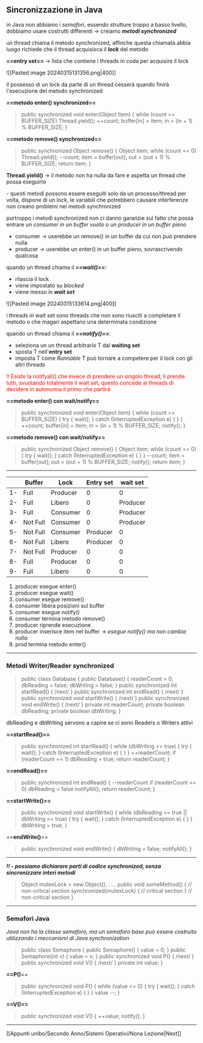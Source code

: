 ## Sincronizzazione in Java
in Java non abbiamo i _semafori_, essendo strutture troppo a basso livello, dobbiamo usare costrutti differenti -> creiamo _**metodi synchronized**_

un thread chiama il metodo synchronized, affinche questa chiamata abbia luogo richiede che il thread acquisisca il _**lock**_ del metodo

**==entry set==** -> lista che contiene i threads in coda per acquisire il lock

![[Pasted image 20240315131356.png|400]]

il possesso di un lock da parte di un thread cesserà quando finirà l'esecuzione del metodo synchronized

**==metodo enter() synchronized==**
>public synchronized void enter(Object item) { 
>	while (count == BUFFER_SIZE) 
>		Thread.yield(); 
>	++count; 
>	buffer[in] = item; 
>	in = (in + 1) % BUFFER_SIZE; 
>}

**==metodo remove() synchronized==**
>public synchronized Object remove() { 
>	Object item; 
>	while (count == 0) 
>		Thread.yield(); 
>	--count; 
>	item = buffer[out]; 
>	out = (out + 1) % BUFFER_SIZE; 
>	return item; 
>}

**Thread.yield()** -> il metodo non ha nulla da fare e aspetta un thread che possa eseguirlo 

\- questi metodi possono essere eseguiti solo da un processo/thread per volta, dispone di un lock, le variabili che potrebbero causare interferenze non creano problemi nei metodi synchronized

purtroppo i metodi synchronized non ci danno garanzie sul fatto che possa entrare _un consumer in un buffer vuoto_ o _un producer in un buffer pieno_
- consumer -> userebbe un remove() in un buffer da cui non può prendere nulla
- producer -> userebbe un enter() in un buffer pieno, sovrascrivendo qualcosa

quando un thread chiama il _**==wait()==**_:
- rilascia il lock
- viene impostato su _blocked_
- viene messo in _**wait set**_

![[Pasted image 20240315133614.png|400]]

i threads in wait set sono threads che non sono riusciti a completare il metodo o che magari aspettano una determinata condizione

quando un thread chiama il _**==notify()==**_:
- seleziona un un thread arbitrario T dal **waiting set**
- sposta T nell'**entry set**
- imposta T come _Runnable_
T può tornare a competere per il lock con gli altri threads

<font color="#ff0000">!! Esiste la notifyall() che invece di prendere un singolo thread, li prende tutti, svuotando totalmente il wait set, questo concede ai threads di decidere in autonomia il primo che partirà</font>

**==metodo enter() con wait/notify==**
>public synchronized void enter(Object item) { 
>	while (count == BUFFER_SIZE) {
>		try { 
>			wait(); 
>		} 
>		catch (InterruptedException e) { } 
>	} 
>	++count; 
>	buffer[in] = item; 
>	in = (in + 1) % BUFFER_SIZE; 
>	notify(); 
>}

**==metodo remove() con wait/notify==**
>public synchronized Object remove() { 
>	Object item; 
>	while (count == 0) {
>		try { 
>			wait(); 
>		} 
>		catch (InterruptedException e) { } 
>	}
>	--count; 
>	item = buffer[out]; 
>	out = (out + 1) % BUFFER_SIZE; 
>	notify(); 
>	return item; 
>}

---

|     | Buffer   | Lock     | Entry set | wait set |
| --- | -------- | -------- | --------- | -------- |
| 1-  | Full     | Producer | 0         | 0        |
| 2-  | Full     | Libero   | 0         | Producer |
| 3-  | Full     | Consumer | 0         | Producer |
| 4-  | Not Full | Consumer | 0         | Producer |
| 5-  | Not Full | Consumer | Producer  | 0        |
| 6-  | Not Full | Libero   | Producer  | 0        |
| 7-  | Not Full | Producer | 0         | 0        |
| 8-  | Full     | Producer | 0         | 0        |
| 9-  | Full     | Libero   | 0         | 0        |
1. producer esegue enter()
2. producer esegue wait()
3. consumer esegue remove()
4. consumer libera posizioni sul buffer
5. consumer esegue notify()
6. consumer termina metodo remove()
7. producer riprende esecuzione
8. producer inserisce item nel buffer -> _esegue notify() ma non cambia nulla_
9. prod termina metodo enter()
---
### Metodi Writer/Reader synchronized
>public class Database { 
>	public Database() { 
>		readerCount = 0; 
>		dbReading = false; 
>		dbWriting = false; 
>	} 
>	public synchronized int startRead() { /next/ } 
>	public synchronized int endRead() { /next/ } 
>	public synchronized void startWrite() { /next/ } 
>	public synchronized void endWrite() { /next/ } 
>	private int readerCount; 
>	private boolean dbReading; 
>	private boolean dbWriting; 
>}

dbReading e dbWriting servono a capire se ci sono Readers o Writers attivi

**==startRead()==**
>public synchronized int startRead() { 
>	while (dbWriting == true) { 
>		try { 
>			wait(); 
>		} 
>		catch (InterruptedException e) { } 
>	}
>	++readerCount; 
>	if (readerCount == 1) 
>		dbReading = true; 
>	return readerCount; 
>}

**==endRead()==**
>public synchronized int endRead() { 
>	--readerCount 
>	if (readerCount == 0) 
>		dbReading = false
>		notifyAll(); 
>	return readerCount; 
>}

**==startWrite()==**
>public synchronized void startWrite() { 
>	while (dbReading == true || dbWriting == true) {
>		try { 
>			wait(); 
>		} 
>		catch (InterruptedException e) { } 
>	}
>	dbWriting = true; 
>} 

==**endWrite()**==
>public synchronized void endWrite() { 
>	dbWriting = false; 
>	notifyAll(); 
>}
---

_**!! - possiamo dichiarare parti di codice synchronized, senza sincronizzare interi metodi**_
>Object mutexLock = new Object(); 
>. . . 
>public void someMethod() { 
>	// non-critical section 
>	synchronized(mutexLock) { // critical section } 
>	// non-critical section 
>}
---
### Semafori Java
_Java non ha la classe semaforo, ma un semaforo base può essere costruito utilizzando i meccanismi di Java synchronization_

>public class Semaphore { 
>	public Semaphore() { value = 0; }
>	public Semaphore(int v) { value = v; } 
>	public synchronized void P() { /next/ } 
>	public synchronized void V() { /next/ } 
>	private int value; 
>}

**==P()**==
>public synchronized void P() { 
>	while (value <= 0) { 
>	try { 
>		wait(); 
>	} 
>	catch (InterruptedException e) { } 
>	} 
>	value --; 
>}

**==V()==**
>public synchronized void V() { 
>	++value; 
>	notify(); 
>}
---

[[Appunti unibo/Secondo Anno/Sistemi Operativi/Nona Lezione|Next]]















